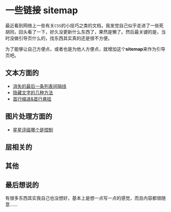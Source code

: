 # 一些链接 sitemap
最近看到网络上一些有关`CSS`的小技巧之类的文档，我发觉自己似乎走进了一些死胡同，回头看了一下，好久没更新什么东西了，果然是懒了。然后最关键的是，当时没做引导页什么的，找东西其实真的还是很不方便。

为了能够让自己方便点，或者也是为他人方便点，就增加这个**sitemap**来作为引导页吧。

## 文本方面的
* [消失的最后一条列表间隔线](text/hidden_list_last_border.md)
* [隐藏文字的几种方法](text/hide_text.md)
* [首行缩进&首行悬挂](text/text-indent.md)

## 图片处理方面的
* [星星评级哪个是控制](picture/star_rating.md)

## 层相关的

## 其他

## 最后想说的
有很多东西其实我自己也没想好，基本上是想一点写一点的感觉，而且内容都很随意……